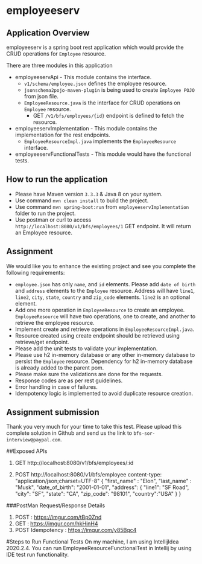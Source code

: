 # employeeserv

## Application Overview
employeeserv is a spring boot rest application which would provide the CRUD operations for `Employee` resource.

There are three modules in this application
- employeeservApi - This module contains the interface.
	- `v1/schema/employee.json` defines the employee resource.
	- `jsonschema2pojo-maven-plugin` is being used to create `Employee POJO` from json file.
	- `EmployeeResource.java` is the interface for CRUD operations on `Employee` resource.
		- GET `/v1/bfs/employees/{id}` endpoint is defined to fetch the resource.
- employeeservImplementation - This module contains the implementation for the rest endpoints.
	- `EmployeeResourceImpl.java` implements the `EmployeeResource` interface.
- employeeservFunctionalTests - This module would have the functional tests.

## How to run the application
- Please have Maven version `3.3.3` & Java 8 on your system.
- Use command `mvn clean install` to build the project.
- Use command `mvn spring-boot:run` from `employeeservImplementation` folder to run the project.
- Use postman or curl to access `http://localhost:8080/v1/bfs/employees/1` GET endpoint. It will return an Employee resource.

## Assignment
We would like you to enhance the existing project and see you complete the following requirements:

- `employee.json` has only `name`, and `id` elements. Please add `date of birth` and `address` elements to the `Employee` resource. Address will have `line1`, `line2`, `city`, `state`, `country` and `zip_code` elements. `line2` is an optional element.
- Add one more operation in `EmployeeResource` to create an employee. `EmployeeResource` will have two operations, one to create, and another to retrieve the employee resource.
- Implement create and retrieve operations in `EmployeeResourceImpl.java`.
- Resource created using create endpoint should be retrieved using retrieve/get endpoint.
- Please add the unit tests to validate your implementation.
- Please use h2 in-memory database or any other in-memory database to persist the `Employee` resource. Dependency for h2 in-memory database is already added to the parent pom.
- Please make sure the validations are done for the requests.
- Response codes are as per rest guidelines.
- Error handling in case of failures.
- Idempotency logic is implemented to avoid duplicate resource creation.

## Assignment submission
Thank you very much for your time to take this test. Please upload this complete solution in Github and send us the link to `bfs-sor-interview@paypal.com`.

##Exposed APIs
1. GET http://localhost:8080/v1/bfs/employees/:id

2. POST http://localhost:8080/v1/bfs/employee
content-type: "application/json;charset=UTF-8" 
{
 "first_name" : "Elon",
 "last_name" : "Musk",
 "date_of_birth": "2001-01-01",
 "address": {
     "line1": "SF Road",
     "city": "SF",
     "state": "CA",
     "zip_code": "98101",
     "country":"USA"
 }
}

###PostMan Request/Response Details
1. POST : https://imgur.com/tBp0Znd
2. GET : https://imgur.com/hkHinH4
3. POST Idempotency : https://imgur.com/y85Bqc4

#Steps to Run Functional Tests
On my machine, I am using IntellijIdea 2020.2.4. 
You can run EmployeeResourceFunctionalTest in Intellij by using IDE test run functionality.